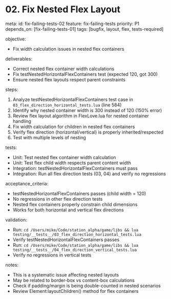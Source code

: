 # 02. Fix Nested Flex Layout

meta:
  id: fix-failing-tests-02
  feature: fix-failing-tests
  priority: P1
  depends_on: [fix-failing-tests-01]
  tags: [bugfix, layout, flex, tests-required]

objective:
- Fix width calculation issues in nested flex containers

deliverables:
- Correct nested flex container width calculations
- Fix testNestedHorizontalFlexContainers test (expected 120, got 300)
- Ensure nested flex layouts respect parent constraints

steps:
1. Analyze testNestedHorizontalFlexContainers test case in `03_flex_direction_horizontal_tests.lua` (line 584)
2. Identify why nested container width is 300 instead of 120 (150% error)
3. Review flex layout algorithm in FlexLove.lua for nested container handling
4. Fix width calculation for children in nested flex containers
5. Verify flex direction (horizontal/vertical) is properly inherited/respected
6. Test with multiple levels of nesting

tests:
- Unit: Test nested flex container width calculation
- Unit: Test flex child width respects parent content width
- Integration: testNestedHorizontalFlexContainers must pass
- Integration: Run all flex direction tests (03, 04) and verify no regressions

acceptance_criteria:
- testNestedHorizontalFlexContainers passes (child width = 120)
- No regressions in other flex direction tests
- Nested flex containers properly constrain child dimensions
- Works for both horizontal and vertical flex directions

validation:
- Run: `cd /Users/mike/Code/station_alpha/game/libs && lua testing/__tests__/03_flex_direction_horizontal_tests.lua`
- Verify testNestedHorizontalFlexContainers passes
- Run: `cd /Users/mike/Code/station_alpha/game/libs && lua testing/__tests__/04_flex_direction_vertical_tests.lua`
- Verify no regressions in vertical tests

notes:
- This is a systematic issue affecting nested layouts
- May be related to border-box vs content-box calculations
- Check if padding/margin is being double-counted in nested scenarios
- Review Element:layoutChildren() method for flex containers
